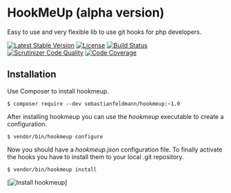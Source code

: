 # HookMeUp (alpha version)

Easy to use and very flexible lib to use git hooks for php developers.

[![Latest Stable Version](https://poser.pugx.org/sebastianfeldmann/hookmeup/v/stable.svg)](https://packagist.org/packages/sebastianfeldmann/hookmeup)
[![License](https://poser.pugx.org/sebastianfeldmann/hookmeup/license.svg)](https://packagist.org/packages/sebastianfeldmann/hookmeup)
[![Build Status](https://travis-ci.org/sebastianfeldmann/hookmeup.svg?branch=master)](https://travis-ci.org/sebastianfeldmann/hookmeup)
[![Scrutinizer Code Quality](https://scrutinizer-ci.com/g/sebastianfeldmann/hookmeup/badges/quality-score.png?b=master)](https://scrutinizer-ci.com/g/sebastianfeldmann/hookmeup/?branch=master)
[![Code Coverage](https://scrutinizer-ci.com/g/sebastianfeldmann/hookmeup/badges/coverage.png?b=master)](https://scrutinizer-ci.com/g/sebastianfeldmann/hookmeup/?branch=master)

## Installation

Use Composer to install hookmeup.

    $ composer require --dev sebastianfeldmann/hookmeup:~1.0
    
After installing hookmeup you can use the *hookmeup* executable to create a configuration.

    $ vendor/bin/hookmeup configure
     
Now you should have a *hookmeup.json* configuration file.
To finally activate the hooks you have to install them to your local .git repository. 

    $ vendor/bin/hookmeup install

[![Install hookmeup](https://phpbu.de/images/hookmeup.gif)]
